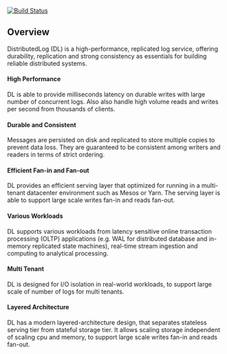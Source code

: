 [![Build Status](https://travis-ci.org/twitter/distributedlog.svg?branch=master)](https://travis-ci.org/twitter/distributedlog)

## Overview

DistributedLog (DL) is a high-performance, replicated log service, offering durability, replication and strong consistency
as essentials for building reliable distributed systems.

#### High Performance

DL is able to provide milliseconds latency on durable writes with large number of concurrent logs.
Also also handle high volume reads and writes per second from thousands of clients.

#### Durable and Consistent

Messages are persisted on disk and replicated to store multiple copies to prevent data loss.
They are guaranteed to be consistent among writers and readers in terms of strict ordering.

#### Efficient Fan-in and Fan-out

DL provides an efficient serving layer that optimized for running in a multi-tenant datacenter
environment such as Mesos or Yarn. The serving layer is able to support large scale writes fan-in
and reads fan-out.

#### Various Workloads

DL supports various workloads from latency sensitive online transaction processing (OLTP) applications
(e.g. WAL for distributed database and in-memory replicated state machines), real-time stream ingestion
and computing to analytical processing.

#### Multi Tenant

DL is designed for I/O isolation in real-world workloads, to support large scale of number of logs for multi
tenants.

#### Layered Architecture

DL has a modern layered-architecture design, that separates stateless serving tier from stateful storage tier.
It allows scaling storage independent of scaling cpu and memory, to support large scale writes fan-in and
reads fan-out.
